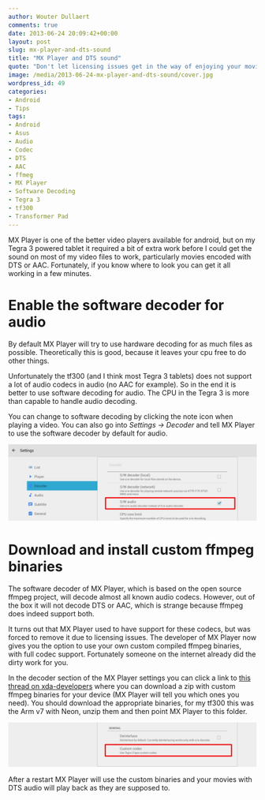 ```yaml
---
author: Wouter Dullaert
comments: true
date: 2013-06-24 20:09:42+00:00
layout: post
slug: mx-player-and-dts-sound
title: "MX Player and DTS sound"
quote: "Don't let licensing issues get in the way of enjoying your movies"
image: /media/2013-06-24-mx-player-and-dts-sound/cover.jpg
wordpress_id: 49
categories:
- Android
- Tips
tags:
- Android
- Asus
- Audio
- Codec
- DTS
- AAC
- ffmeg
- MX Player
- Software Decoding
- Tegra 3
- tf300
- Transformer Pad
---
```

MX Player is one of the better video players available for android, but on my Tegra 3 powered tablet it required a bit of extra work before I could get the sound on most of my video files to work, particularly movies encoded with DTS or AAC. Fortunately, if you know where to look you can get it all working in a few minutes.

# Enable the software decoder for audio
By default MX Player will try to use hardware decoding for as much files as possible. Theoretically this is good, because it leaves your cpu free to do other things.

Unfortunately the tf300 (and I think most Tegra 3 tablets) does not support a lot of audio codecs in audio (no AAC for example). So in the end it is better to use software decoding for audio. The CPU in the Tegra 3 is more than capable to handle audio decoding.

You can change to software decoding by clicking the note icon when playing a video. You can also go into _Settings -> Decoder_ and tell MX Player to use the software decoder by default for audio.

[![MX Player S/W Audio](/media/2013-06-24-mx-player-and-dts-sound/Screenshot_2013-06-24-21-34-27.jpg)](/media/2013-06-24-mx-player-and-dts-sound/Screenshot_2013-06-24-21-34-27.jpg)

# Download and install custom ffmpeg binaries
The software decoder of MX Player, which is based on the open source ffmpeg project, will decode almost all known audio codecs. However, out of the box it will not decode DTS or AAC, which is strange because ffmpeg does indeed support both.

It turns out that MX Player used to have support for these codecs, but was forced to remove it due to licensing issues. The developer of MX Player now gives you the option to use your own custom compiled ffmpeg binaries, with full codec support. Fortunately someone on the internet already did the dirty work for you.

In the decoder section of the MX Player settings you can click a link to [this thread on xda-developers](http://forum.xda-developers.com/showthread.php?t=2156254) where you can download a zip with custom ffmpeg binaries for your device (MX Player will tell you which ones you need). You should download the appropriate binaries, for my tf300 this was the Arm v7 with Neon, unzip them and then point MX Player to this folder.

[![MX Player Custom Codec](/media/2013-06-24-mx-player-and-dts-sound/Screenshot_2013-06-24-21-34-40.jpg)](/media/2013-06-24-mx-player-and-dts-sound/Screenshot_2013-06-24-21-34-40.jpg)

After a restart MX Player will use the custom binaries and your movies with DTS audio will play back as they are supposed to.
